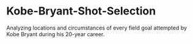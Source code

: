 # Kobe-Bryant-Shot-Selection
Analyzing locations and circumstances of every field goal attempted by Kobe Bryant during his 20-year career.
